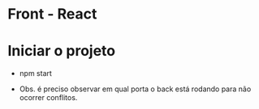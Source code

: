 # Front - React

# Iniciar o projeto
 - npm start

 - Obs. é preciso observar em qual porta o back está rodando para não ocorrer conflitos.